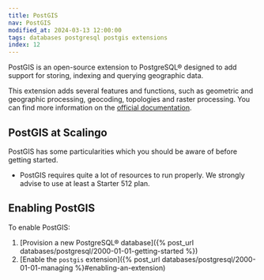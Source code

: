 ```yaml
---
title: PostGIS
nav: PostGIS
modified_at: 2024-03-13 12:00:00
tags: databases postgresql postgis extensions
index: 12
---
```



PostGIS is an open-source extension to PostgreSQL® designed to add support for
storing, indexing and querying geographic data.

This extension adds several features and functions, such as geometric and
geographic processing, geocoding, topologies and raster processing. You can find
more information on the [official documentation](https://postgis.net/documentation/).

## PostGIS at Scalingo

PostGIS has some particularities which you should be aware of before getting
started.

- PostGIS requires quite a lot of resources to run properly. We strongly advise
  to use at least a Starter 512 plan.

## Enabling PostGIS

To enable PostGIS:
1. [Provision a new PostgreSQL® database]({% post_url databases/postgresql/2000-01-01-getting-started %})
2. [Enable the `postgis` extension]({% post_url databases/postgresql/2000-01-01-managing %}#enabling-an-extension)
